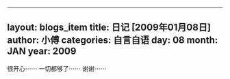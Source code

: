 
---
layout: blogs_item
title: 日记&nbsp;[2009年01月08日]
author: 小傅
categories: 自言自语
day: 08
month: JAN
year: 2009
---



很开心⋯⋯
一切都够了⋯⋯
谢谢⋯⋯


